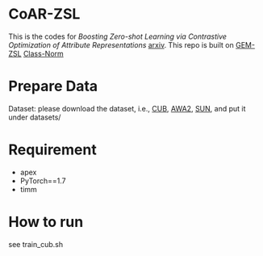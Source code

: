 # CoAR-ZSL
This is the codes for *Boosting Zero-shot Learning via Contrastive Optimization of Attribute Representations* [arxiv](https://arxiv.org/abs/2207.03824). 
This repo is built on [GEM-ZSL](https://github.com/osierboy/GEM-ZSL) [Class-Norm](https://github.com/universome/class-norm)
# Prepare Data
  Dataset: please download the dataset, i.e., [CUB](http://www.vision.caltech.edu/visipedia/CUB-200-2011.html), [AWA2](https://cvml.ist.ac.at/AwA2/), [SUN](https://groups.csail.mit.edu/vision/SUN/hierarchy.html), and put it under datasets/
# Requirement
- apex
- PyTorch==1.7
- timm

# How to run
see train_cub.sh
